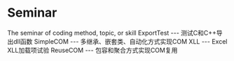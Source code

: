 # Seminar
The seminar of coding method, topic, or skill
ExportTest --- 测试C和C++导出dll函数
SimpleCOM  --- 多继承、嵌套类、自动化方式实现COM
XLL        --- Excel XLL加载项试验
ReuseCOM   --- 包容和聚合方式实现COM复用

